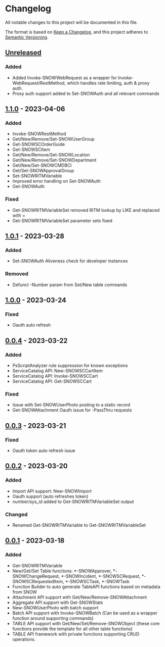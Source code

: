 # Changelog
All notable changes to this project will be documented in this file.

The format is based on [Keep a Changelog](https://keepachangelog.com/en/1.0.0/),
and this project adheres to [Semantic Versioning](https://semver.org/spec/v2.0.0.html).

## [Unreleased]
### Added
- Added Invoke-SNOWWebRequest as a wrapper for Invoke-WebRequest/RestMethod, which handles rate limiting, auth & proxy auth.
- Proxy auth support added to Set-SNOWAuth and all relevant commands

## [1.1.0] - 2023-04-06
### Added
- Invoke-SNOWRestMethod
- Get/New/Remove/Set-SNOWUserGroup
- Get-SNOWSCOrderGuide
- Get-SNOWSCItem
- Get/New/Remove/Set-SNOWLocation
- Get/New/Remove/Set-SNOWDepartment
- Get/New/Set-SNOWCMDBCI
- Get/Set-SNOWApprovalGroup
- Set-SNOWRITMVariable
- Improved error handling on Set-SNOWAuth
- Get-SNOWAuth

### Fixed
- Get-SNOWRITMVariableSet removed RITM lookup by LIKE and replaced with =
- Get-SNOWRITMVariableSet parameter sets fixed

## [1.0.1] - 2023-03-28
### Added
- Set-SNOWAuth Aliveness check for developer instances

### Removed
- Defunct -Number param from Set/New table commands

## [1.0.0] - 2023-03-24
### Fixed
- Oauth auto refresh

## [0.0.4] - 2023-03-22
### Added
- PsScriptAnalyzer rule suppression for known exceptions
- ServiceCatalog API: New-SNOWSCCartItem
- ServiceCatalog API: Invoke-SNOWSCCart
- ServiceCatalog API: Get-SNOWSCCart

### Fixed
- Issue with Set-SNOWUserPhoto posting to a static record
- Get-SNOWAttachment Oauth issue for -PassThru requests

## [0.0.3] - 2023-03-21
### Fixed
- Oauth token auto refresh issue

## [0.0.2] - 2023-03-20
### Added
- Import API support: New-SNOWImport
- Oauth support (auto refreshes token)
- number/sys_id added to Get-SNOWRITMVariableSet output

### Changed
- Renamed Get-SNOWRITMVariable to Get-SNOWRITMVariableSet

## [0.0.1] - 2023-03-18
### Added
- Get-SNOWRITMVariable
- New/Get/Set Table functions: *-SNOWApprover, *-SNOWChangeRequest, *-SNOWIncident, *-SNOWSCRequest, *-SNOWSCRequestedItem, *-SNOWSCTask, *-SNOWTask
- Function Builder to auto generate TableAPI functions based on metadata from SNOW
- Attachment API support with Get/New/Remove-SNOWAttachment
- Aggregate API support with Get-SNOWStats
- New-SNOWUserPhoto with batch support
- Batch API support with Invoke-SNOWBatch (Can be used as a wrapper function around supporting commands)
- TABLE API support with Get/New/Set/Remove-SNOWObject (these core functions provide the template for all other table functions)
- TABLE API framework with private functions supporting CRUD operations.

[Unreleased]: https://github.com/insomniacc/PSSnow/compare/v1.1.0..HEAD
[1.1.0]: https://github.com/insomniacc/PSSnow/compare/v1.0.1..v1.1.0
[1.0.1]: https://github.com/insomniacc/PSSnow/compare/v1.0.0..v1.0.1
[1.0.0]: https://github.com/insomniacc/PSSnow/compare/v0.0.4..v1.0.0
[0.0.4]: https://github.com/insomniacc/PSSnow/compare/v0.0.3..v0.0.4
[0.0.3]: https://github.com/insomniacc/PSSnow/compare/v0.0.2..v0.0.3
[0.0.2]: https://github.com/insomniacc/PSSnow/releases/tag/v0.0.2
[0.0.1]: https://github.com/insomniacc/PSSnow/releases/tag/v0.0.2